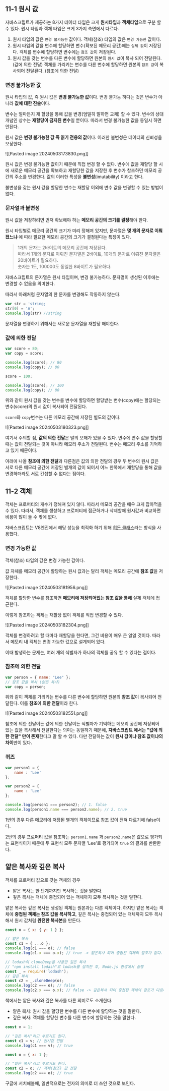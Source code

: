 ## 11-1 원시 값  

자바스크립트가 제공하는 8가지 데이터 타입은 크게 **원시타입**과 **객체타입**으로 구분 할 수 있다. 원시 타입과 객체 타입은 크게 3가지 측면에서 다르다.

1. 원시 타입의 값은 `변경 불가능한` 값이다. 객체(참조) 타입의 값은 `변경 가능한` 값이다.
2. 원시 타입의 값을 변수에 할당하면 변수(확보된 메모리 공간)에는 `실제 값`이 저장된다. 객체를 변수에 할당하면 변수에는 `참조 값`이 저장된다.
3. 원시 값을 갖는 변수를 다른 변수에 할당하면 원본의 `원시 값`이 복사 되어 전달된다.(값에 의한 전달) 객체를 가리키는 변수를 다른 변수에 할당하면 원본의 `참조 값`이 복사되어 전달된다. (참조에 의한 전달)

### 변경 불가능한 값  

원시 타입의 값, 즉 원시 값은 **변경 불가능한 값**이다. 변경 불가능 하다는 것은 변수가 아니라 **값에 대한 진술**이다.

변수는 얼마든지 재 할당을 통해 값을 변경(엄밀히 말하면 교체) 할 수 있다. 변수의 상대 개념인 상수는 **재할당이 금지된 변수**일 뿐이다. 따라서 변경 불가능한 값을 동일시 하면 안된다.

원시 값은 **변경 불가능한 값 즉 읽기 전용의 값**이다. 이러한 불변성은 데이터의 신뢰성을 보장한다.

![[Pasted image 20240503173830.png]]

원시 값은 변경 불가능한 값이기 때문에 직접 변경 할 수 없다. 변수에 값을 재할당 할 시에 새로운 메모리 공간을 확보하고 재할당한 값을 저장한 후 변수가 참조하던 메모리 공간의 주소를 변경한다. 값의 이러한 특성을 **불변성**(imutability) 이라고 한다.

불변성을 갖는 원시 값을 할당한 변수는 재할당 이외에 변수 값을 변경할 수 있는 방법이 없다.
### 문자열과 불변성  

원시 값을 저장하려면 먼저 확보해야 하는 **메모리 공간의 크기를 결정**해야 한다.

원시 타입별로 메모리 공간의 크기가 미리 정해져 있지만, 문자열은 **몇 개의 문자로 이뤄졌느냐** 에 따라 필요한 메모리 공간의 크기가 결정된다는 특징이 있다.

> 1개의 문자는 2바이트의 메모리 공간에 저장된다.  
> 따라서 1개의 문자로 이뤄진 문자열은 2바이트, 10개의 문자로 이뤄진 문자열은 20바이트가 필요하다.  
> 숫자는 1도, 100000도 동일한 8바이트가 필요하다.

자바스크립트의 문자열은 원시 타입이며, 변경 불가능하다. 문자열이 생성된 이후에는 변경할 수 없음을 의미한다.

따라서 아래처럼 문자열의 한 문자를 변경해도 작동하지 않는다.

```javascript
var str = 'string;
str[0] = 'A'; 
console.log(str) //string
```

문자열을 변경하기 위해서는 새로운 문자열을 재할당 해야한다. 
### 값에 의한 전달  

```javascript
var score = 80;
var copy = score;

console.log(score); // 80
console.log(copy); // 80

score = 100;

console.log(score); // 100
console.log(copy); // 80
```

위와 같이 원시 값을 갖는 변수를 변수에 할당하면 할당받는 변수(copy)에는 할당되는 변수(score)의 원시 값이 복사되어 전달된다.

`score`와 `copy`변수는 다른 메모리 공간에 저장된 별도의 값이다.

![[Pasted image 20240503180323.png]]

여기서 주의할 점, **값의 의한 전달**은 말의 오해가 있을 수 있다. 변수에 변수 값을 할당할때는 값이 전달되는 것이 아니라 메모리 주소가 전달된다. 변수는 메모리 주소를 기억하고 있기 때문이다.

아래에 나올 **참조에 의한 전달**과 다른점은 값의 의한 전달의 경우 두 변수의 원시 값은 서로 다른 메모리 공간에 저장된 별개의 값이 되어서 어느 한쪽에서 재할당을 통해 값을 변경하더라도 서로 간섭할 수 없다는 점이다.
## 11-2 객체  

객체는 프로퍼티의 개수가 정해져 있지 않다. 따라서 메모리 공간을 매우 크게 잡아먹을 수 있다. 따라서, 객체를 생성하고 프로퍼티에 접근하거나 삭제할때 원시값과 비교하면 비용이 많이 들 수 밖에 없다.

자바스크립트는 V8엔진에서 해당 성능을 최적화 하기 위해 [히든 클래스](https://wooncloud.tistory.com/105)라는 방식을 사용했다.
### 변경 가능한 값  

객체(참조) 타입의 값은 변경 가능한 값이다.

값 자체를 메모리 공간에 할당하는 원시 값과는 달리 객체는 메모리 공간에 **참조 값**을 저장한다.

![[Pasted image 20240503181956.png]]

객체를 할당한 변수를 참조하면 **메모리에 저장되어있는 참조 값을 통해** 실제 객체에 접근한다.

이렇게 참조하는 객체는 재할당 없이 객체를 직접 변경할 수 있다.

![[Pasted image 20240503182304.png]]

객체를 변경하려고 할 때마다 재할당을 한다면, 그건 비용이 매우 큰 일일 것이다. 따라서 메모리 내 객체는 변경 가능한 값으로 설계되어 있다.

이때 발생하는 문제는, 여러 개의 식별자가 하나의 객체를 공유 할 수 있다는 점이다.

### 참조에 의한 전달

```js
var person = { name: "Lee" };
// 참조 값을 복사 (얕은 복사)
var copy = person;
```

위와 같이 객체를 가리키는 변수를 다른 변수에 할당하면 원본의 **참조 값**이 복사되어 전달된다. 이를 **참조에 의한 전달**이라 한다. 

![[Pasted image 20240503182551.png]]

참조에 의한 전달이든 값에 의한 전달이든 식별자가 기억하는 메모리 공간에 저장되어 있는 값을 복사해서 전달한다는 의미는 동일하기 때문에, **자바스크립트 에서는 "값에 의한 전달" 만이 존재**한다고 말 할 수 있다. 다만 전달하는 값이 **원시 값이냐 참조 값이냐의 차이**만이 있다.

### 퀴즈 

```javascript
var person1 = {
	name : 'Lee'
};

var person2 = {
	name : 'Lee'
};

console.log(person1 === person2); // 1. false
console.log(person1.name === person2.name); // 2. true
```

1번의 경우 다른 메모리에 저장된 별개의 객체이므로 참조 값이 전혀 다르기에 false이다.

2번의 경우 프로퍼티 값을 참조하는 `person1.name` 과 `person2.name`은 값으로 평가되는 표현식이기 때문에 두 표현식 모두 문자열 'Lee'로 평가되어 `true` 의 결과를 반환한다.

## 얕은 복사와 깊은 복사

객체를 프로퍼티 값으로 갖는 객체의 경우 
- 얕은 복사는 한 단계까지만 복사하는 것을 말한다.
- 깊은 복사는 객체에 중첩되어 있는 객체까지 모두 복사하는 것을 말한다.

얕은 복사든 깊은 복사든 생성된 객체는 원본과는 다른 객체이다. 하지만 얕은 복사는 객체에 **중첩된 객체는 참조 값을 복사하고**, 깊은 복사는 중첩되어 있는 객체까지 모두 복사해서 원시 값처럼 **완전한 복사본**을 만든다.

```js
const o = { x: { y: 1 } };

// 얕은 복사
const c1 = { ...o }; 
console.log(c1 === o); // false
console.log(c1.x === o.x); // true -> 얕은복사 되어 중첩된 객체의 참조가 같다.

// lodash의 cloneDeep을 사용한 깊은 복사
// "npm install lodash"로 lodash를 설치한 후, Node.js 환경에서 실행
const _ = require('lodash');
// 깊은 복사
const c2 = _.cloneDeep(o);
console.log(c2 === o); // false
console.log(c2.x === o.x); // false -> 깊은복사 되어 중첩된 객체의 참조가 다르다.
```

책에서는 얕은 복사와 깊은 복사를 다른 의미로도 소개한다.

- 얕은 복사: 원시 값을 할당한 변수를 다른 변수에 할당하는 것을 말한다.
- 깊은 복사: 객체를 할당한 변수를 다른 변수에 할당하는 것을 말한다.

```js
const v = 1;

// "깊은 복사"라고 부르기도 한다.
const c1 = v; // 원시값 전달
console.log(c1 === v); // true

const o = { x: 1 };

// "얕은 복사"라고 부르기도 한다.
const c2 = o; // 객체(참조) 값 전달
console.log(c2 === o); // true
```

구글에 서치해볼때, 일반적으로는 전자의 의미로 더 쓰인 것으로 보인다. 
 
